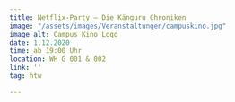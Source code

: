 ```yaml
---
title: Netflix-Party – Die Känguru Chroniken
image: "/assets/images/Veranstaltungen/campuskino.jpg"
image_alt: Campus Kino Logo
date: 1.12.2020
time: ab 19:00 Uhr
location: WH G 001 & 002
link: ''
tag: htw

---
```

